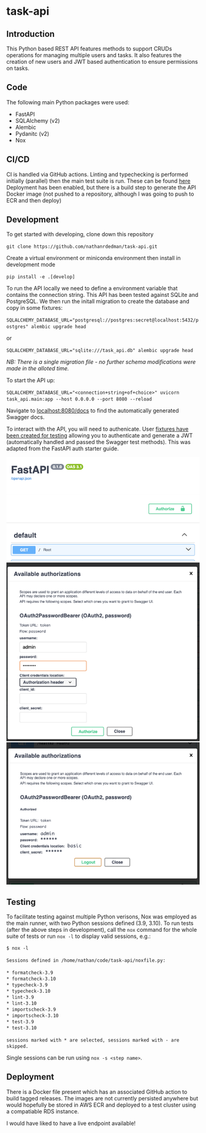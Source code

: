 # task-api

## Introduction
This Python based REST API features methods to support CRUDs operations for managing multiple users and tasks. It also features the creation of new users and JWT based authentication to ensure permissions on tasks.

## Code
The following main Python packages were used:
- FastAPI
- SQLAlchemy (v2)
- Alembic
- Pydanitc (v2)
- Nox


## CI/CD
CI is handled via GitHub actions. Linting and typechecking is performed initially (parallel) then the main test suite is run. These can be found [here](https://github.com/nathanrdedman/task-api/actions)
Deployment has been enabled, but there is a build step to generate the API Docker image (not pushed to a repository, although I was going to push to ECR and then deploy)


## Development
To get started with developing, clone down this repository

`git clone https://github.com/nathanrdedman/task-api.git`

Create a virtual environment or miniconda environment then install in development mode

`pip install -e .[develop]`

To run the API locally we need to define a environment variable that contains the connection string. This API has been tested against SQLite and PostgreSQL. We then run the
initall migration to create the database and copy in some fixtures:

`SQLALCHEMY_DATABASE_URL="postgresql://postgres:secret@localhost:5432/postgres" alembic upgrade head`

or

`SQLALCHEMY_DATABASE_URL="sqlite:///task_api.db" alembic upgrade head`

_NB: There is a single migration file - no further schema modifications were made in the alloted time._

To start the API up:

`SQLALCHEMY_DATABASE_URL="<connection+string+of+choice>" uvicorn task_api.main:app --host 0.0.0.0 --port 8080 --reload`

Navigate to [localhost:8080/docs](localhost:8080/docs) to find the automatically generated Swagger docs.

To interact with the API, you will need to authenicate. User [fixtures have been created for testing](https://github.com/nathanrdedman/task-api/blob/main/alembic/versions/961b4952e8cf_initial_tables_creation.py#L53) allowing you to authenticate and generate a JWT (automatically handled and passed the Swagger test methods). This was adapted from the FastAPI auth starter guide.

![auth button](images/auth_button.png)
![auth modal](images/auth_modal.png)
![auth granted](images/auth_granted.png)

## Testing
To facilitate testing against multiple Python verisons, Nox was employed as the main runner, with two Python sessions defined (3.9, 3.10).
To run tests (after the above steps in development), call the `nox` command for the whole suite of tests or run `nox -l` to display
valid sessions, e.g.:

```
$ nox -l

Sessions defined in /home/nathan/code/task-api/noxfile.py:

* formatcheck-3.9
* formatcheck-3.10
* typecheck-3.9
* typecheck-3.10
* lint-3.9
* lint-3.10
* importscheck-3.9
* importscheck-3.10
* test-3.9
* test-3.10

sessions marked with * are selected, sessions marked with - are skipped.
```
Single sessions can be run using `nox -s <step name>`.

## Deployment
There is a Docker file present which has an associated GitHub action to build tagged releases. The images are not currently persisted anywhere but would hopefully be stored in AWS ECR and deployed to a test cluster using a compatiable RDS instance.

I would have liked to have a live endpoint available!